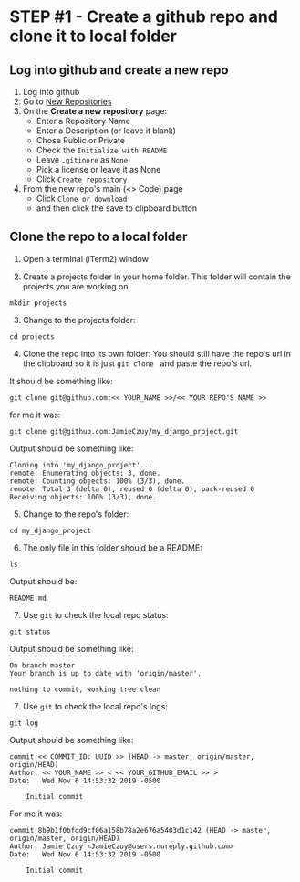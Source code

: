 # STEP #1 - Create a github repo and clone it to local folder

## Log into github and create a new repo

1. Log into github
2. Go to [New Repositories](https://github.com/new)
3. On the **Create a new repository** page:
    * Enter a Repository Name
    * Enter a Description (or leave it blank)
    * Chose Public or Private
    * Check the `Initialize with README`
    * Leave `.gitinore` as `None`
    * Pick a license or leave it as None
    * Click `Create repository`
4. From the new repo's main (<> Code) page
    * Click `Clone or download`
    * and then click the save to clipboard button


## Clone the repo to a local folder

1. Open a terminal (iTerm2) window

2. Create a projects folder in your home folder.
This folder will contain the projects you are working on.
```
mkdir projects
```

3. Change to the projects folder:
```
cd projects
```

4. Clone the repo into its own folder:
You should still have the repo's url in the clipboard so it is just
`git clone ` and paste the repo's url.

It should be something like:
```
git clone git@github.com:<< YOUR_NAME >>/<< YOUR REPO'S NAME >>
```
for me it was:
```
git clone git@github.com:JamieCzuy/my_django_project.git
```

Output should be something like:
```
Cloning into 'my_django_project'...
remote: Enumerating objects: 3, done.
remote: Counting objects: 100% (3/3), done.
remote: Total 3 (delta 0), reused 0 (delta 0), pack-reused 0
Receiving objects: 100% (3/3), done.
```

5. Change to the repo's folder:
```
cd my_django_project
```

6. The only file in this folder should be a README:
```
ls
```

Output should be:
```
README.md
```

7. Use `git` to check the local repo status:
```
git status
```

Output should be something like:
```
On branch master
Your branch is up to date with 'origin/master'.

nothing to commit, working tree clean
```


7. Use `git` to check the local repo's logs:
```
git log
```

Output should be something like:
```
commit << COMMIT_ID: UUID >> (HEAD -> master, origin/master, origin/HEAD)
Author: << YOUR_NAME >> < << YOUR_GITHUB_EMAIL >> >
Date:   Wed Nov 6 14:53:32 2019 -0500

    Initial commit
```

For me it was:
```
commit 8b9b1f0bfdd9cf06a158b78a2e676a5403d1c142 (HEAD -> master, origin/master, origin/HEAD)
Author: Jamie Czuy <JamieCzuy@users.noreply.github.com>
Date:   Wed Nov 6 14:53:32 2019 -0500

    Initial commit
```
